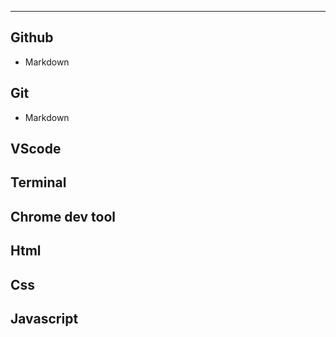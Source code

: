 ___
## Github
* Markdown

## Git
* Markdown

## VScode


## Terminal

## Chrome dev tool

## Html
## Css
## Javascript

